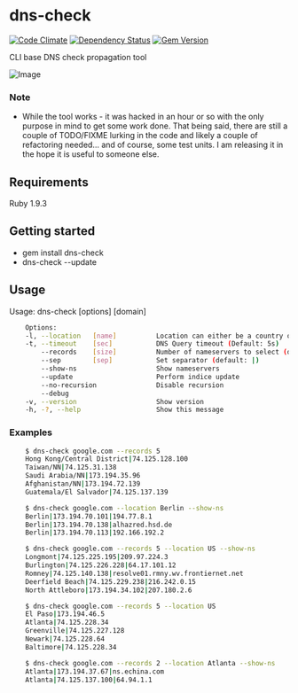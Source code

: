 # dns-check                                                                                                                                                                                                                                   

[![Code Climate](https://codeclimate.com/github/alouche/dns-check.png)](https://codeclimate.com/github/alouche/dns-check)
[![Dependency Status](https://gemnasium.com/alouche/dns-check.png)](https://gemnasium.com/alouche/dns-check)
[![Gem Version](https://badge.fury.io/rb/dns-check.png)](http://badge.fury.io/rb/dns-check)

CLI base DNS check propagation tool

![Image](http://farm9.staticflickr.com/8086/8521646535_3c2b6376cd_b_d.jpg)

### Note

* While the tool works - it was hacked in an hour or so with the only purpose in mind to get some work done. That being said, there are still a couple of TODO/FIXME lurking in the code and likely a couple of refactoring needed... and of course, some test units. I am releasing it in the hope it is useful to someone else.

## Requirements

Ruby 1.9.3

## Getting started

* gem install dns-check
* dns-check --update

## Usage
Usage: dns-check [options] [domain]
```bash
    Options:
    -l, --location   [name]          Location can either be a country or city
    -t, --timeout    [sec]           DNS Query timeout (Default: 5s)
        --records    [size]          Number of nameservers to select (default: 10)
        --sep        [sep]           Set separator (default: |)
        --show-ns                    Show nameservers
        --update                     Perform indice update
        --no-recursion               Disable recursion
        --debug
    -v, --version                    Show version
    -h, -?, --help                   Show this message
```
### Examples
```bash
    $ dns-check google.com --records 5
    Hong Kong/Central District|74.125.128.100
    Taiwan/NN|74.125.31.138
    Saudi Arabia/NN|173.194.35.96
    Afghanistan/NN|173.194.72.139
    Guatemala/El Salvador|74.125.137.139
```

```bash
    $ dns-check google.com --location Berlin --show-ns
    Berlin|173.194.70.101|194.77.8.1
    Berlin|173.194.70.138|alhazred.hsd.de
    Berlin|173.194.70.113|192.166.192.2
```

```bash
    $ dns-check google.com --records 5 --location US --show-ns
    Longmont|74.125.225.195|209.97.224.3
    Burlington|74.125.226.228|64.17.101.12
    Romney|74.125.140.138|resolve01.rmny.wv.frontiernet.net
    Deerfield Beach|74.125.229.238|216.242.0.15
    North Attleboro|173.194.34.102|207.180.2.6
```

```bash
    $ dns-check google.com --records 5 --location US
    El Paso|173.194.46.5
    Atlanta|74.125.228.34
    Greenville|74.125.227.128
    Newark|74.125.228.64
    Baltimore|74.125.228.34
```

```bash
    $ dns-check google.com --records 2 --location Atlanta --show-ns
    Atlanta|173.194.37.67|ns.echina.com
    Atlanta|74.125.137.100|64.94.1.1
```
